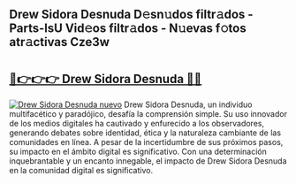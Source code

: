 ## Drew Sidora Desnuda D𝚎sn𝚞dos filtr𝚊dos - Parts-lsU Vid𝚎os filtr𝚊dos - N𝚞evas f𝚘tos atr𝚊ctivas Cze3w

# <h2><a href="http://mbaacua.tromn.icu/?c=Drew+Sidora+Desnuda">🔗👉👉👉 Drew Sidora Desnuda 🔗🔗</a></h2>

[![Drew Sidora Desnuda nuevo](https://i.imgur.com/pEAQMta.gif)](http://mbaacua.tromn.icu/?c=Drew+Sidora+Desnuda)
Drew Sidora Desnuda, un individuo multifacético y paradójico, desafía la comprensión simple. Su uso innovador de los medios digitales ha cautivado y enfurecido a los observadores, generando debates sobre identidad, ética y la naturaleza cambiante de las comunidades en línea. A pesar de la incertidumbre de sus próximos pasos, su impacto en el ámbito digital es significativo. Con una determinación inquebrantable y un encanto innegable, el impacto de Drew Sidora Desnuda en la comunidad digital es significativo.

